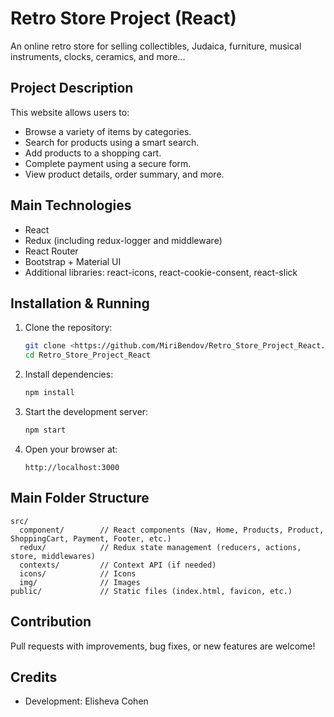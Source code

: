  # Retro Store Project (React)

An online retro store for selling collectibles, Judaica, furniture, musical instruments, clocks, ceramics, and more...

## Project Description

This website allows users to:
- Browse a variety of items by categories.
- Search for products using a smart search.
- Add products to a shopping cart.
- Complete payment using a secure form.
- View product details, order summary, and more.

## Main Technologies

- React
- Redux (including redux-logger and middleware)
- React Router
- Bootstrap + Material UI
- Additional libraries: react-icons, react-cookie-consent, react-slick

## Installation & Running

1. Clone the repository:
   ```sh
   git clone <https://github.com/MiriBendov/Retro_Store_Project_React.git>
   cd Retro_Store_Project_React
   ```

2. Install dependencies:
   ```sh
   npm install
   ```

3. Start the development server:
   ```sh
   npm start
   ```

4. Open your browser at:
   ```
   http://localhost:3000
   ```

## Main Folder Structure

```
src/
  component/        // React components (Nav, Home, Products, Product, ShoppingCart, Payment, Footer, etc.)
  redux/            // Redux state management (reducers, actions, store, middlewares)
  contexts/         // Context API (if needed)
  icons/            // Icons
  img/              // Images
public/             // Static files (index.html, favicon, etc.)
```

## Contribution

Pull requests with improvements, bug fixes, or new features are welcome!

## Credits
- Development: Elisheva Cohen




